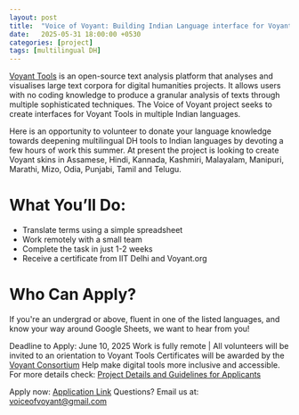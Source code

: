 ```yaml
---
layout: post
title:  "Voice of Voyant: Building Indian Language interface for Voyant Tools"
date:   2025-05-31 18:00:00 +0530
categories: [project]
tags: [multilingual DH]
---
```



[Voyant Tools](https://voyant-tools.org/) is an open-source text analysis platform that analyses and visualises large text corpora for digital humanities projects. It allows users with no coding knowledge to produce a granular analysis of texts through multiple sophisticated techniques. The Voice of Voyant project seeks to create interfaces for Voyant Tools in multiple Indian languages. 

Here is an opportunity to volunteer to donate your language knowledge towards deepening multilingual DH tools to Indian languages by devoting a few hours of work this summer. At present the project is looking to create Voyant skins in Assamese, Hindi, Kannada, Kashmiri, Malayalam, Manipuri, Marathi, Mizo, Odia, Punjabi, Tamil and Telugu.

# What You’ll Do:
* Translate terms using a simple spreadsheet
* Work remotely with a small team
* Complete the task in just 1-2 weeks
* Receive a certificate from IIT Delhi and Voyant.org

# Who Can Apply?
 If you're an undergrad or above, fluent in one of the listed languages, and know your way around Google Sheets, we want to hear from you!

Deadline to Apply: June 10, 2025
Work is fully remote | 
All volunteers will be invited to an orientation to Voyant Tools
Certificates will be awarded by the [Voyant Consortium](https://voyant-tools.info/)
Help make digital tools more inclusive and accessible.
For more details check: [Project Details and Guidelines for Applicants](https://drive.google.com/file/d/1yb_oNnRQtqd56lI2_k8A26mf2n5p5M3Y/view)

Apply now: [Application Link](https://docs.google.com/forms/d/e/1FAIpQLSegX0nZrOt1Y6jozn-XDwWNDZtUexz5OsnzHW44fsXZdoQHyQ/viewform?pli=1)
Questions? Email us at: voiceofvoyant@gmail.com